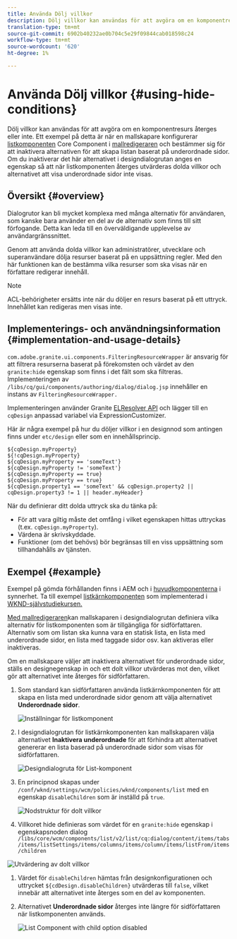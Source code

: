 ```yaml
---
title: Använda Dölj villkor
description: Dölj villkor kan användas för att avgöra om en komponentresurs återges eller inte.
translation-type: tm+mt
source-git-commit: 6902b40232ae0b704c5e29f09844cab018598c24
workflow-type: tm+mt
source-wordcount: '620'
ht-degree: 1%

---
```



# Använda Dölj villkor {#using-hide-conditions}

Dölj villkor kan användas för att avgöra om en komponentresurs återges eller inte. Ett exempel på detta är när en mallskapare konfigurerar [listkomponenten](https://docs.adobe.com/content/help/en/experience-manager-core-components/using/components/list.html) Core Component i [mallredigeraren](/help/sites-cloud/authoring/features/templates.md) och bestämmer sig för att inaktivera alternativen för att skapa listan baserat på underordnade sidor. Om du inaktiverar det här alternativet i designdialogrutan anges en egenskap så att när listkomponenten återges utvärderas dolda villkor och alternativet att visa underordnade sidor inte visas.

## Översikt {#overview}

Dialogrutor kan bli mycket komplexa med många alternativ för användaren, som kanske bara använder en del av de alternativ som finns till sitt förfogande. Detta kan leda till en överväldigande upplevelse av användargränssnittet.

Genom att använda dolda villkor kan administratörer, utvecklare och superanvändare dölja resurser baserat på en uppsättning regler. Med den här funktionen kan de bestämma vilka resurser som ska visas när en författare redigerar innehåll.

>[!NOTE]
>
>ACL-behörigheter ersätts inte när du döljer en resurs baserat på ett uttryck. Innehållet kan redigeras men visas inte.

## Implementerings- och användningsinformation {#implementation-and-usage-details}

`com.adobe.granite.ui.components.FilteringResourceWrapper` är ansvarig för att filtrera resurserna baserat på förekomsten och värdet av den `granite:hide` egenskap som finns i det fält som ska filtreras. Implementeringen av `/libs/cq/gui/components/authoring/dialog/dialog.jsp` innehåller en instans av `FilteringResourceWrapper.`

Implementeringen använder Granite [ELResolver API](https://helpx.adobe.com/experience-manager/6-5/sites/developing/using/reference-materials/granite-ui/api/jcr_root/libs/granite/ui/docs/server/el.html) och lägger till en `cqDesign` anpassad variabel via ExpressionCustomizer.

Här är några exempel på hur du döljer villkor i en designnod som antingen finns under `etc/design` eller som en innehållsprincip.

```
${cqDesign.myProperty}
${!cqDesign.myProperty}
${cqDesign.myProperty == 'someText'}
${cqDesign.myProperty != 'someText'}
${cqDesign.myProperty == true}
${cqDesign.myProperty == true}
${cqDesign.property1 == 'someText' && cqDesign.property2 || cqDesign.property3 != 1 || header.myHeader}
```

När du definierar ditt dolda uttryck ska du tänka på:

* För att vara giltig måste det omfång i vilket egenskapen hittas uttryckas (t.ex. `cqDesign.myProperty`).
* Värdena är skrivskyddade.
* Funktioner (om det behövs) bör begränsas till en viss uppsättning som tillhandahålls av tjänsten.

## Exempel {#example}

Exempel på gömda förhållanden finns i AEM och i [huvudkomponenterna](https://docs.adobe.com/content/help/en/experience-manager-core-components/using/introduction.html) i synnerhet. Ta till exempel [listkärnkomponenten](https://docs.adobe.com/content/help/en/experience-manager-core-components/using/components/list.html) som implementerad i [WKND-självstudiekursen.](/help/implementing/developing/introduction/develop-wknd-tutorial.md)

[Med mallredigeraren](/help/sites-cloud/authoring/features/templates.md)kan mallskaparen i designdialogrutan definiera vilka alternativ för listkomponenten som är tillgängliga för sidförfattaren. Alternativ som om listan ska kunna vara en statisk lista, en lista med underordnade sidor, en lista med taggade sidor osv. kan aktiveras eller inaktiveras.

Om en mallskapare väljer att inaktivera alternativet för underordnade sidor, ställs en designegenskap in och ett dolt villkor utvärderas mot den, vilket gör att alternativet inte återges för sidförfattaren.

1. Som standard kan sidförfattaren använda listkärnkomponenten för att skapa en lista med underordnade sidor genom att välja alternativet **Underordnade sidor**.

   ![Inställningar för listkomponent](/help/implementing/developing/introduction/assets/hide-conditions-list-settings.png)

1. I designdialogrutan för listkärnkomponenten kan mallskaparen välja alternativet **Inaktivera underordnade** för att förhindra att alternativet genererar en lista baserad på underordnade sidor som visas för sidförfattaren.

   ![Designdialogruta för List-komponent](/help/implementing/developing/introduction/assets/hide-conditions-list-design.png)

1. En principnod skapas under `/conf/wknd/settings/wcm/policies/wknd/components/list` med en egenskap `disableChildren` som är inställd på `true`.

   ![Nodstruktur för dolt villkor](/help/implementing/developing/introduction/assets/hide-conditions-node-structure.png)

1. Villkoret hide definieras som värdet för en `granite:hide` egenskap i egenskapsnoden dialog `/libs/core/wcm/components/list/v2/list/cq:dialog/content/items/tabs/items/listSettings/items/columns/items/column/items/listFrom/items/children`

![Utvärdering av dolt villkor](/help/implementing/developing/introduction/assets/hide-conditions-evaluation.png)

1. Värdet för `disableChildren` hämtas från designkonfigurationen och uttrycket `${cdDesign.disableChildren}` utvärderas till `false`, vilket innebär att alternativet inte återges som en del av komponenten.

1. Alternativet **Underordnade sidor** återges inte längre för sidförfattaren när listkomponenten används.

   ![List Component with child option disabled](/help/implementing/developing/introduction/assets/hide-conditions-child-disabled.png)
